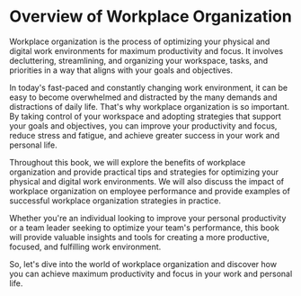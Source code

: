 Overview of Workplace Organization
================================================

Workplace organization is the process of optimizing your physical and digital work environments for maximum productivity and focus. It involves decluttering, streamlining, and organizing your workspace, tasks, and priorities in a way that aligns with your goals and objectives.

In today's fast-paced and constantly changing work environment, it can be easy to become overwhelmed and distracted by the many demands and distractions of daily life. That's why workplace organization is so important. By taking control of your workspace and adopting strategies that support your goals and objectives, you can improve your productivity and focus, reduce stress and fatigue, and achieve greater success in your work and personal life.

Throughout this book, we will explore the benefits of workplace organization and provide practical tips and strategies for optimizing your physical and digital work environments. We will also discuss the impact of workplace organization on employee performance and provide examples of successful workplace organization strategies in practice.

Whether you're an individual looking to improve your personal productivity or a team leader seeking to optimize your team's performance, this book will provide valuable insights and tools for creating a more productive, focused, and fulfilling work environment.

So, let's dive into the world of workplace organization and discover how you can achieve maximum productivity and focus in your work and personal life.


